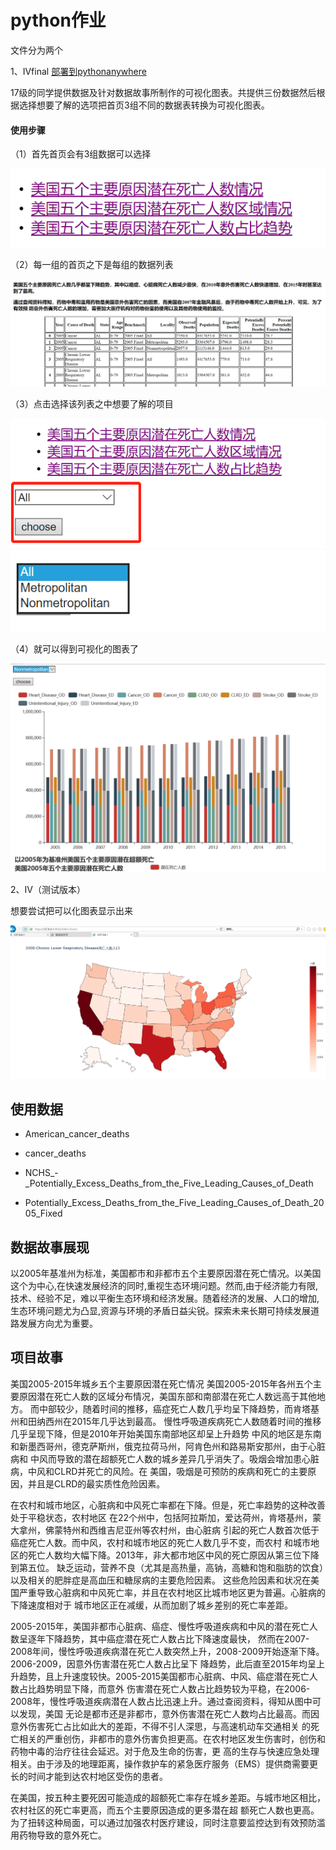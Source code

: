 # python作业

文件分为两个

1、IVfinal [部署到pythonanywhere](http://hhh555.pythonanywhere.com/)

17级的同学提供数据及针对数据故事所制作的可视化图表。共提供三份数据然后根据选择想要了解的选项把首页3组不同的数据表转换为可视化图表。


#### 使用步骤

（1）首先首页会有3组数据可以选择

<img src="images/三组数据.PNG"/>


（2）每一组的首页之下是每组的数据列表

<img src="images/图一数据表.PNG"/>


（3）点击选择该列表之中想要了解的项目

<img src="images/选择.png"/>


<img src="images/选择选项.PNG"/>


（4）就可以得到可视化的图表了

<img src="images/显示图表.PNG"/>



2、IV（测试版本）

想要尝试把可以化图表显示出来

<img src="images/IV可视化图.png"/>



## 使用数据

- American_cancer_deaths

- cancer_deaths

- NCHS_-_Potentially_Excess_Deaths_from_the_Five_Leading_Causes_of_Death

- Potentially_Excess_Deaths_from_the_Five_Leading_Causes_of_Death_2005_Fixed

## 数据故事展现

以2005年基准州为标准，美国都市和非都市五个主要原因潜在死亡情况。以美国这个为中心,在快速发展经济的同时,重视生态环境问题。然而,由于经济能力有限,技术、经验不足，难以平衡生态环境和经济发展。随着经济的发展、人口的增加,生态环境问题尤为凸显,资源与环境的矛盾日益尖锐。探索未来长期可持续发展道路发展方向尤为重要。

## 项目故事

美国2005-2015年城乡五个主要原因潜在死亡情况
美国2005-2015年各州五个主要原因潜在死亡人数的区域分布情况，美国东部和南部潜在死亡人数远高于其他地方。
而中部较少，随着时间的推移，癌症死亡人数几乎均呈下降趋势，而肯塔基州和田纳西州在2015年几乎达到最高。
慢性呼吸道疾病死亡人数随着时间的推移几乎呈现下降，但是2010年开始美国东南部地区却呈上升趋势
中风的地区是东南和新墨西哥州，德克萨斯州，俄克拉荷马州，阿肯色州和路易斯安那州，由于心脏病和
中风而导致的潜在超额死亡人数的城乡差异几乎消失了。吸烟会增加患心脏病，中风和CLRD并死亡的风险。在
美国，吸烟是可预防的疾病和死亡的主要原因，并且是CLRD的最实质性危险因素。

在农村和城市地区，心脏病和中风死亡率都在下降。但是，死亡率趋势的这种改善处于平稳状态，农村地区
在22个州中，包括阿拉斯加，爱达荷州，肯塔基州，蒙大拿州，佛蒙特州和西维吉尼亚州等农村州，由心脏病
引起的死亡人数首次低于癌症死亡人数。而中风，农村和城市地区的死亡人数几乎不变，而农村
和城市地区的死亡人数均大幅下降。2013年，非大都市地区中风的死亡原因从第三位下降到第五位。
缺乏运动，营养不良（尤其是高热量，高钠，高糖和饱和脂肪的饮食）以及相关的肥胖症是高血压和糖尿病的主要危险因素。
这些危险因素和状况在美国严重导致心脏病和中风死亡率，并且在农村地区比城市地区更为普遍。心脏病的下降速度相对于
城市地区正在减缓，从而加剧了城乡差别的死亡率差距。



2005-2015年，美国非都市心脏病、癌症、慢性呼吸道疾病和中风的潜在死亡人数呈逐年下降趋势，其中癌症潜在死亡人数占比下降速度最快，
然而在2007-2008年间，慢性呼吸道疾病潜在死亡人数突然上升，2008-2009开始逐渐下降。2006-2009，因意外伤害潜在死亡人数占比呈下
降趋势，此后直至2015年均呈上升趋势，且上升速度较快。2005-2015美国都市心脏病、中风、癌症潜在死亡人数占比趋势明显下降，而意外
伤害潜在死亡人数占比趋势较为平稳，在2006-2008年，慢性呼吸道疾病潜在人数占比迅速上升。通过查阅资料，得知从图中可以发现，美国
无论是都市还是非都市，意外伤害潜在死亡人数均占比最高。而因意外伤害死亡占比如此大的差距，不得不引人深思，与高速机动车交通相关
的死亡相关的严重创伤，非都市的意外伤害负担更高。在农村地区发生伤害时，创伤和药物中毒的治疗往往会延迟。对于危及生命的伤害，更
高的生存与快速应急处理相关。由于涉及的地理距离，操作救护车的紧急医疗服务（EMS）提供商需要更长的时间才能到达农村地区受伤的患者。

在美国，按五种主要死因可能造成的超额死亡率存在城乡差距。与城市地区相比，农村社区的死亡率更高，而五个主要原因造成的更多潜在超
额死亡人数也更高。为了扭转这种局面，可以通过加强农村医疗建设，同时注意要监控达到有效预防滥用药物导致的意外死亡。


